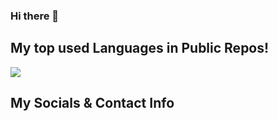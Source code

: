 <p align=center> 

### Hi there 👋

## My top used Languages in Public Repos!
![](http://github-profile-summary-cards.vercel.app/api/cards/most-commit-language?username=nulm&theme=2077)


## My Socials & Contact Info

</p>